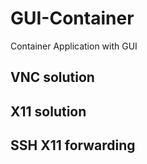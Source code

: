 # GUI-Container
Container Application with GUI

## VNC solution


## X11 solution


## SSH X11 forwarding
